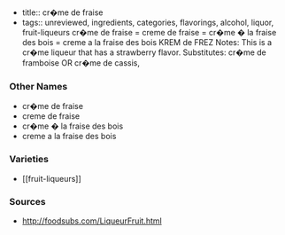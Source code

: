 - title:: cr�me de fraise
- tags:: unreviewed, ingredients, categories, flavorings, alcohol, liquor, fruit-liqueurs
cr�me de fraise = creme de fraise = cr�me � la fraise des bois = creme a la fraise des bois KREM de FREZ Notes: This is a cr�me liqueur that has a strawberry flavor. Substitutes: cr�me de framboise OR cr�me de cassis,

### Other Names

* cr�me de fraise
* creme de fraise
* cr�me � la fraise des bois
* creme a la fraise des bois

### Varieties

* [[fruit-liqueurs]]

### Sources
* http://foodsubs.com/LiqueurFruit.html
